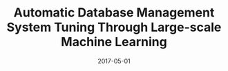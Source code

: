 ---
title: 'Automatic Database Management System Tuning Through Large-scale Machine Learning'
collection: 'publications'
permalink: '/publications/2017-05-01-vanaken17-sigmod'
date: 2017-05-01
authors: 'Dana Van Aken, Andrew Pavlo, Geoffrey J. Gordon, Bohan Zhang'
venue: 'Proceedings of SIGMOD'
paperurl: 'http://danavanaken.com/files/vanaken17-sigmod.pdf'
---